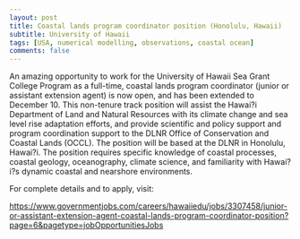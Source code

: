 ```yaml
---
layout: post
title: Coastal lands program coordinator position (Honolulu, Hawaii)
subtitle: University of Hawaii
tags: [USA, numerical modelling, observations, coastal ocean]
comments: false
---
```


An amazing opportunity to work for the University of Hawaii Sea Grant
College Program as a full-time, coastal lands program coordinator (junior
or assistant extension agent) is now open, and has been extended to
December 10. This non-tenure track position will assist the Hawai?i
Department of Land and Natural Resources with its climate change and sea
level rise adaptation efforts, and provide scientific and policy support
and program coordination support to the DLNR Office of Conservation and
Coastal Lands (OCCL). The position will be based at the DLNR in Honolulu,
Hawai?i. The position requires specific knowledge of coastal processes,
coastal geology, oceanography, climate science, and familiarity with
Hawai?i?s dynamic coastal and nearshore environments.



For complete details and to apply, visit:

https://www.governmentjobs.com/careers/hawaiiedu/jobs/3307458/junior-or-assistant-extension-agent-coastal-lands-program-coordinator-position?page=6&pagetype=jobOpportunitiesJobs
